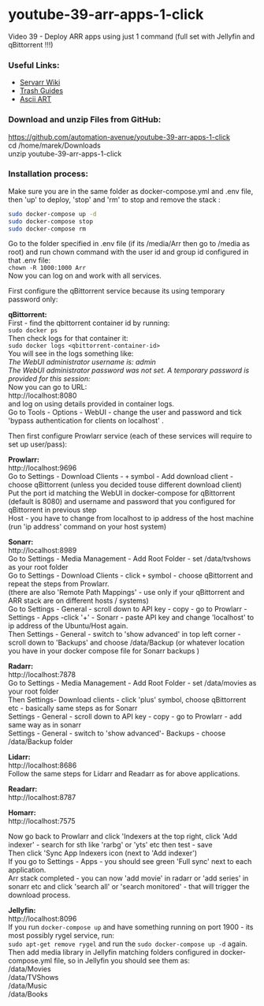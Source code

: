 # youtube-39-arr-apps-1-click
Video 39 - Deploy ARR apps using just 1 command (full set with Jellyfin and qBittorrent !!!)

### Useful Links:
- [Servarr Wiki](https://wiki.servarr.com/)
- [Trash Guides](https://trash-guides.info/)
- [Ascii ART](https://patorjk.com/software/taag/#p=display&f=ANSI%20Shadow)

### Download and unzip Files from GitHub:
https://github.com/automation-avenue/youtube-39-arr-apps-1-click <br />
cd /home/marek/Downloads <br />
unzip youtube-39-arr-apps-1-click <br />

### Installation process:
Make sure you are in the same folder as docker-compose.yml and .env file, then 'up' to deploy, 'stop' and 'rm' to stop and remove the stack  :<br />

```bash
sudo docker-compose up -d 
sudo docker-compose stop
sudo docker-compose rm 
```

Go to the folder specified in .env file (if its /media/Arr then go to /media as root) and 
run chown command with the user id and group id configured in that .env file:<br />
`chown -R 1000:1000 Arr`<br />
Now you can log on and work with all services.<br />

First configure the qBittorrent service because its using temporary password only:<br />

**qBittorrent:**<br />
First - find the qbittorrent container id by running:<br />
`sudo docker ps`<br />
Then check logs for that container it:<br />
`sudo docker logs <qbittorrent-container-id>`<br />
You will see in the logs something like:<br />
*The WebUI administrator username is: admin<br />
The WebUI administrator password was not set. A temporary password is provided for this session: <your-password-will-be-here>* <br />
Now you can go to URL:<br />
http://localhost:8080<br />
and log on using details provided in container logs.<br />
Go to Tools - Options - WebUI - change the user and password and tick 'bypass authentication for clients on localhost' .<br />

Then first configure Prowlarr service (each of these services will require to set up user/pass):<br />

**Prowlarr:**<br />
http://localhost:9696<br />
Go to Settings - Download Clients - `+` symbol - Add download client - choose qBittorrent (unless you decided touse different download client)<br />
Put the port id matching the WebUI in docker-compose for qBittorrent (default is 8080) and username and password that you configured for qBittorrent in previous step<br />
Host - you have to change from localhost to ip address of the host machine (run 'ip address' command on your host system)<br />

**Sonarr:**<br />
http://localhost:8989<br />
Go to Settings - Media Management - Add Root Folder - set /data/tvshows as your root folder<br />
Go to Settings - Download Clients - click `+` symbol - choose qBittorrent and repeat the steps from Prowlarr.<br />
(there are also 'Remote Path Mappings' - use only if your qBittorrent and ARR stack are on different hosts / systems)<br />
Go to Settings - General - scroll down to API key - copy - go to Prowlarr - Settings - Apps -click '+' - Sonarr - paste  API key and change 'localhost' to ip address of the Ubuntu/Host again.<br />
Then Settings - General - switch to 'show advanced' in top left corner - scroll down to 'Backups' and choose /data/Backup (or whatever location you have in your docker compose file for Sonarr backups )<br />

**Radarr:**<br />
http://localhost:7878<br />
Go to Settings - Media Management - Add Root Folder - set  /data/movies as your root folder <br />
Then Settings- Download clients - click 'plus' symbol, choose qBittorrent etc - basically same steps as for Sonarr<br />
Settings - General - scroll down to API key - copy - go to Prowlarr - add same way as in sonarr<br />
Settings - General - switch to 'show advanced'- Backups - choose /data/Backup folder <br />

**Lidarr:**<br />
http://localhost:8686<br />
Follow the same steps for Lidarr and Readarr as for above applications.<br />

**Readarr:**<br />
http://localhost:8787<br />

**Homarr:**<br />
http://localhost:7575<br />

Now go back to Prowlarr and click 'Indexers at the top right, click 'Add indexer' - search for sth like 'rarbg' or 'yts' etc then test - save<br />
Then click 'Sync App Indexers  icon (next to 'Add indexer')<br />
If you go to Settings - Apps - you should see green 'Full sync' next to each application.<br />
Arr stack completed - you can now 'add movie' in radarr or 'add series' in sonarr etc and click 'search all' or 'search monitored' - that will trigger the download process.<br />

**Jellyfin:**<br />
http://localhost:8096<br />
If you run `docker-compose up` and have something running on port 1900 -  its most possibly rygel service, run:<br />
`sudo apt-get remove rygel` and run the `sudo docker-compose up -d` again.<br />
Then add media library in Jellyfin  matching folders configured in docker-compose.yml file, so in Jellyfin you should see them as: <br />
/data/Movies <br />
/data/TVShows <br />
/data/Music <br />
/data/Books <br />
